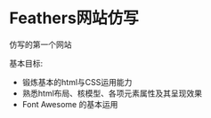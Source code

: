 # Feathers网站仿写

仿写的第一个网站

基本目标:
- 锻炼基本的html与CSS运用能力
- 熟悉html布局、核模型、各项元素属性及其呈现效果
- Font Awesome 的基本运用

